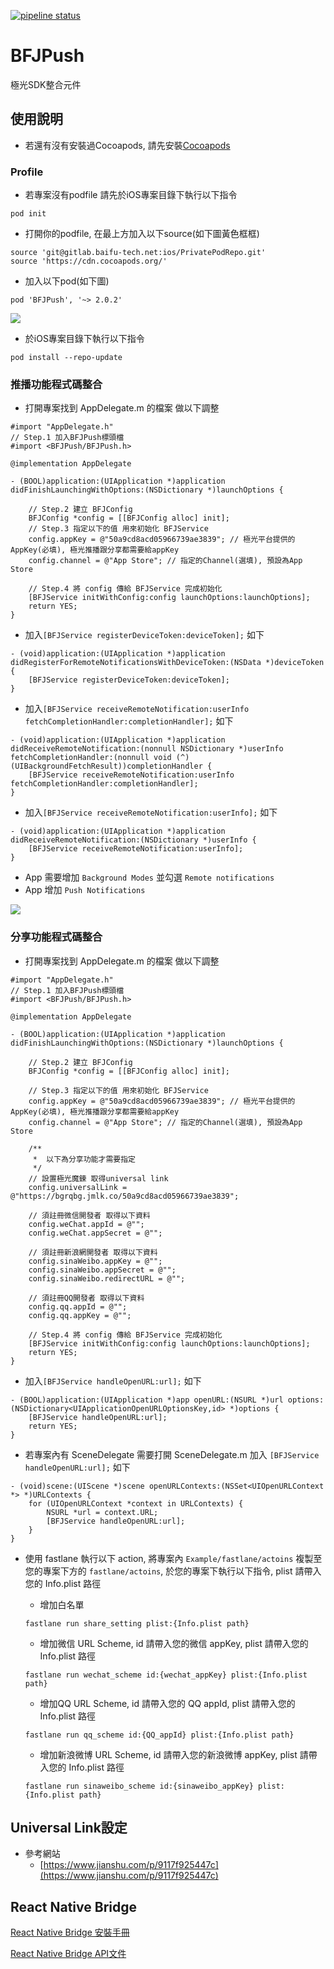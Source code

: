 
[![pipeline status](https://gitlab.baifu-tech.net/ios/BFJPush/badges/master/pipeline.svg)](https://gitlab.baifu-tech.net/ios/BFJPush/commits/master)

# BFJPush

極光SDK整合元件

## 使用說明

- 若還有沒有安裝過Cocoapods, 請先安裝[Cocoapods](https://cocoapods.org/)

### Profile

- 若專案沒有podfile 請先於iOS專案目錄下執行以下指令

```
pod init
```

- 打開你的podfile, 在最上方加入以下source(如下圖黃色框框)

```
source 'git@gitlab.baifu-tech.net:ios/PrivatePodRepo.git'
source 'https://cdn.cocoapods.org/'
```

- 加入以下pod(如下圖)

```
pod 'BFJPush', '~> 2.0.2'
```

![](Images/Podfile.png)

- 於iOS專案目錄下執行以下指令

```
pod install --repo-update
```

### 推播功能程式碼整合

- 打開專案找到 AppDelegate.m 的檔案 做以下調整

```objc
#import "AppDelegate.h"
// Step.1 加入BFJPush標頭檔
#import <BFJPush/BFJPush.h>

@implementation AppDelegate

- (BOOL)application:(UIApplication *)application didFinishLaunchingWithOptions:(NSDictionary *)launchOptions {
    
    // Step.2 建立 BFJConfig
    BFJConfig *config = [[BFJConfig alloc] init];
    // Step.3 指定以下的值 用來初始化 BFJService
    config.appKey = @"50a9cd8acd05966739ae3839"; // 極光平台提供的AppKey(必填), 極光推播跟分享都需要給appKey
    config.channel = @"App Store"; // 指定的Channel(選填), 預設為App Store
    
    // Step.4 將 config 傳給 BFJService 完成初始化
    [BFJService initWithConfig:config launchOptions:launchOptions];
    return YES;
}
```

- 加入`[BFJService registerDeviceToken:deviceToken];` 如下

```objc
- (void)application:(UIApplication *)application didRegisterForRemoteNotificationsWithDeviceToken:(NSData *)deviceToken {
    [BFJService registerDeviceToken:deviceToken];
}
```

- 加入`[BFJService receiveRemoteNotification:userInfo fetchCompletionHandler:completionHandler];` 如下

```objc
- (void)application:(UIApplication *)application didReceiveRemoteNotification:(nonnull NSDictionary *)userInfo fetchCompletionHandler:(nonnull void (^)(UIBackgroundFetchResult))completionHandler {
    [BFJService receiveRemoteNotification:userInfo fetchCompletionHandler:completionHandler];
}
```

- 加入`[BFJService receiveRemoteNotification:userInfo];` 如下

```objc
- (void)application:(UIApplication *)application didReceiveRemoteNotification:(NSDictionary *)userInfo {
    [BFJService receiveRemoteNotification:userInfo];
}
```

- App 需要增加 `Background Modes` 並勾選 `Remote notifications` 
- App 增加 `Push Notifications` 

![](Images/ProjectSettings.png)

### 分享功能程式碼整合

- 打開專案找到 AppDelegate.m 的檔案 做以下調整

```objc
#import "AppDelegate.h"
// Step.1 加入BFJPush標頭檔
#import <BFJPush/BFJPush.h>

@implementation AppDelegate

- (BOOL)application:(UIApplication *)application didFinishLaunchingWithOptions:(NSDictionary *)launchOptions {
    
    // Step.2 建立 BFJConfig
    BFJConfig *config = [[BFJConfig alloc] init];
    
    // Step.3 指定以下的值 用來初始化 BFJService
    config.appKey = @"50a9cd8acd05966739ae3839"; // 極光平台提供的AppKey(必填), 極光推播跟分享都需要給appKey
    config.channel = @"App Store"; // 指定的Channel(選填), 預設為App Store
    
    /**
     *  以下為分享功能才需要指定
     */
    // 設置極光魔鍊 取得universal link
    config.universalLink = @"https://bgrqbg.jmlk.co/50a9cd8acd05966739ae3839";
    
    // 須註冊微信開發者 取得以下資料
    config.weChat.appId = @"";
    config.weChat.appSecret = @"";
    
    // 須註冊新浪網開發者 取得以下資料
    config.sinaWeibo.appKey = @"";
    config.sinaWeibo.appSecret = @"";
    config.sinaWeibo.redirectURL = @"";
    
    // 須註冊QQ開發者 取得以下資料
    config.qq.appId = @"";
    config.qq.appKey = @"";
    
    // Step.4 將 config 傳給 BFJService 完成初始化
    [BFJService initWithConfig:config launchOptions:launchOptions];
    return YES;
}
```

- 加入`[BFJService handleOpenURL:url];` 如下

```objc
- (BOOL)application:(UIApplication *)app openURL:(NSURL *)url options:(NSDictionary<UIApplicationOpenURLOptionsKey,id> *)options {
    [BFJService handleOpenURL:url];
    return YES;
}
```

- 若專案內有 SceneDelegate 需要打開 SceneDelegate.m 加入 `[BFJService handleOpenURL:url];` 如下

```objc
- (void)scene:(UIScene *)scene openURLContexts:(NSSet<UIOpenURLContext *> *)URLContexts {
    for (UIOpenURLContext *context in URLContexts) {
        NSURL *url = context.URL;
        [BFJService handleOpenURL:url];
    }
}
```

- 使用 fastlane 執行以下 action, 將專案內 `Example/fastlane/actoins` 複製至您的專案下方的 `fastlane/actoins`, 於您的專案下執行以下指令, plist 請帶入您的 Info.plist 路徑
	- 增加白名單

	```
	fastlane run share_setting plist:{Info.plist path}
	```
	
	- 增加微信 URL Scheme, id 請帶入您的微信 appKey, plist 請帶入您的 Info.plist 路徑

	```
	fastlane run wechat_scheme id:{wechat_appKey} plist:{Info.plist path}
	```
	
	- 增加QQ URL Scheme, id 請帶入您的 QQ appId, plist 請帶入您的 Info.plist 路徑

	```
	fastlane run qq_scheme id:{QQ_appId} plist:{Info.plist path}
	```
	
	- 增加新浪微博 URL Scheme, id 請帶入您的新浪微博 appKey, plist 請帶入您的 Info.plist 路徑

	```
	fastlane run sinaweibo_scheme id:{sinaweibo_appKey} plist:{Info.plist path}
	```
	
## Universal Link設定

- 參考網站
	- [https://www.jianshu.com/p/9117f925447c](https://www.jianshu.com/p/9117f925447c)

	

## React Native Bridge

[React Native Bridge 安裝手冊](Documents/ReactNativeInstall.md)

[React Native Bridge API文件](Documents/ReactNativeAPI.md)
